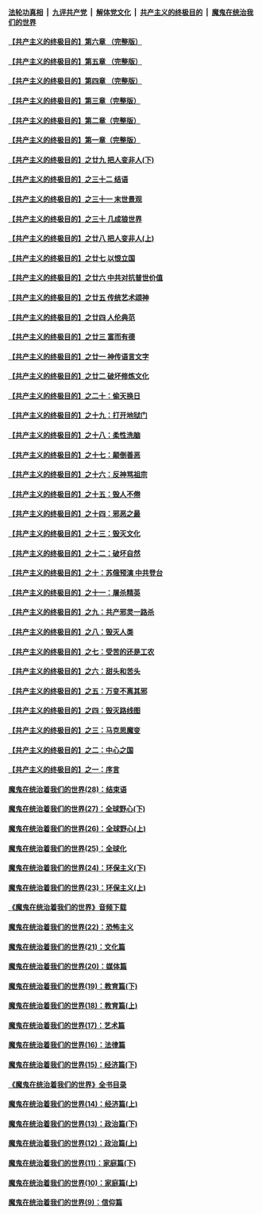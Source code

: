 

####  [法轮功真相](../../../../basic/blob/master/README.md?t=06251502) &nbsp;|&nbsp; [九评共产党](../../../../9ping.md/blob/master/README.md?t=06251502) &nbsp;|&nbsp; [解体党文化](../../../../jtdwh.md/blob/master/README.md?t=06251502)  &nbsp;|&nbsp; [共产主义的终极目的](../../../../gczydzjmd.md/blob/master/README.md?t=06251502) &nbsp;|&nbsp; [魔鬼在统治我们的世界](../../../../mgztzwmdsj.md/blob/master/README.md?t=06251502) 

#### [【共产主义的终极目的】第六章 （完整版）](../pages/nsc422/n11428913.md?t=06251502) 

#### [【共产主义的终极目的】第五章 （完整版）](../pages/nsc422/n11428912.md?t=06251502) 

#### [【共产主义的终极目的】第四章 （完整版）](../pages/nsc422/n11428907.md?t=06251502) 

#### [【共产主义的终极目的】第三章（完整版）](../pages/nsc422/n11428848.md?t=06251502) 

#### [【共产主义的终极目的】第二章（完整版）](../pages/nsc422/n11428831.md?t=06251502) 

#### [【共产主义的终极目的】第一章（完整版）](../pages/nsc422/n11417651.md?t=06251502) 

#### [【共产主义的终极目的】之廿九 把人变非人(下)](../pages/nsc422/n11344140.md?t=06251502) 

#### [【共产主义的终极目的】之三十二 结语](../pages/nsc422/n11360535.md?t=06251502) 

#### [【共产主义的终极目的】之三十一 末世景观](../pages/nsc422/n11351129.md?t=06251502) 

#### [【共产主义的终极目的】之三十 几成狼世界](../pages/nsc422/n11348280.md?t=06251502) 

#### [【共产主义的终极目的】之廿八 把人变非人(上)](../pages/nsc422/n11340492.md?t=06251502) 

#### [【共产主义的终极目的】之廿七 以恨立国](../pages/nsc422/n11336944.md?t=06251502) 

#### [【共产主义的终极目的】之廿六 中共对抗普世价值](../pages/nsc422/n11324785.md?t=06251502) 

#### [【共产主义的终极目的】之廿五 传统艺术颂神](../pages/nsc422/n11296396.md?t=06251502) 

#### [【共产主义的终极目的】之廿四 人伦典范](../pages/nsc422/n11296397.md?t=06251502) 

#### [【共产主义的终极目的】之廿三 富而有德](../pages/nsc422/n11283598.md?t=06251502) 

#### [【共产主义的终极目的】之廿一 神传语言文字](../pages/nsc422/n11263265.md?t=06251502) 

#### [【共产主义的终极目的】之廿二 破坏修炼文化](../pages/nsc422/n11245728.md?t=06251502) 

#### [【共产主义的终极目的】之二十：偷天换日](../pages/nsc422/n11238846.md?t=06251502) 

#### [【共产主义的终极目的】之十九：打开地狱门](../pages/nsc422/n11206376.md?t=06251502) 

#### [【共产主义的终极目的】之十八：柔性洗脑](../pages/nsc422/n11199994.md?t=06251502) 

#### [【共产主义的终极目的】之十七：颠倒善恶](../pages/nsc422/n11179782.md?t=06251502) 

#### [【共产主义的终极目的】之十六：反神骂祖宗](../pages/nsc422/n11166798.md?t=06251502) 

#### [【共产主义的终极目的】之十五：毁人不倦](../pages/nsc422/n11166792.md?t=06251502) 

#### [【共产主义的终极目的】之十四：邪恶之最](../pages/nsc422/n11150249.md?t=06251502) 

#### [【共产主义的终极目的】之十三：毁灭文化](../pages/nsc422/n11135227.md?t=06251502) 

#### [【共产主义的终极目的】之十二：破坏自然](../pages/nsc422/n11135214.md?t=06251502) 

#### [【共产主义的终极目的】之十：苏俄预演 中共登台](../pages/nsc422/n11118424.md?t=06251502) 

#### [【共产主义的终极目的】之十一：屠杀精英](../pages/nsc422/n11118442.md?t=06251502) 

#### [【共产主义的终极目的】之九：共产邪灵一路杀](../pages/nsc422/n11114139.md?t=06251502) 

#### [【共产主义的终极目的】之八：毁灭人类](../pages/nsc422/n11108503.md?t=06251502) 

#### [【共产主义的终极目的】之七：受苦的还是工农](../pages/nsc422/n11101809.md?t=06251502) 

#### [【共产主义的终极目的】之六：甜头和苦头](../pages/nsc422/n11096971.md?t=06251502) 

#### [【共产主义的终极目的】之五：万变不离其邪](../pages/nsc422/n11091285.md?t=06251502) 

#### [【共产主义的终极目的】之四：毁灭路线图](../pages/nsc422/n11086284.md?t=06251502) 

#### [【共产主义的终极目的】之三：马克思魔变](../pages/nsc422/n11061941.md?t=06251502) 

#### [【共产主义的终极目的】之二：中心之国](../pages/nsc422/n11047728.md?t=06251502) 

#### [【共产主义的终极目的】之一：序言](../pages/nsc422/n11086077.md?t=06251502) 

#### [魔鬼在统治着我们的世界(28)：结束语](../pages/nsc422/n10936246.md?t=06251502) 

#### [魔鬼在统治着我们的世界(27)：全球野心(下)](../pages/nsc422/n10928319.md?t=06251502) 

#### [魔鬼在统治着我们的世界(26)：全球野心(上)](../pages/nsc422/n10900318.md?t=06251502) 

#### [魔鬼在统治着我们的世界(25)：全球化](../pages/nsc422/n10788205.md?t=06251502) 

#### [魔鬼在统治着我们的世界(24)：环保主义(下)](../pages/nsc422/n10695307.md?t=06251502) 

#### [魔鬼在统治着我们的世界(23)：环保主义(上)](../pages/nsc422/n10688613.md?t=06251502) 

#### [《魔鬼在统治着我们的世界》音频下载](../pages/nsc422/n10635553.md?t=06251502) 

#### [魔鬼在统治着我们的世界(22)：恐怖主义](../pages/nsc422/n10614727.md?t=06251502) 

#### [魔鬼在统治着我们的世界(21)：文化篇](../pages/nsc422/n10597706.md?t=06251502) 

#### [魔鬼在统治着我们的世界(20)：媒体篇](../pages/nsc422/n10586579.md?t=06251502) 

#### [魔鬼在统治着我们的世界(19)：教育篇(下)](../pages/nsc422/n10564808.md?t=06251502) 

#### [魔鬼在统治着我们的世界(18)：教育篇(上)](../pages/nsc422/n10526970.md?t=06251502) 

#### [魔鬼在统治着我们的世界(17)：艺术篇](../pages/nsc422/n10499093.md?t=06251502) 

#### [魔鬼在统治着我们的世界(16)：法律篇](../pages/nsc422/n10485969.md?t=06251502) 

#### [魔鬼在统治着我们的世界(15)：经济篇(下)](../pages/nsc422/n10469975.md?t=06251502) 

#### [《魔鬼在统治着我们的世界》全书目录](../pages/nsc422/n10464261.md?t=06251502) 

#### [魔鬼在统治着我们的世界(14)：经济篇(上)](../pages/nsc422/n10457370.md?t=06251502) 

#### [魔鬼在统治着我们的世界(13)：政治篇(下)](../pages/nsc422/n10448270.md?t=06251502) 

#### [魔鬼在统治着我们的世界(12)：政治篇(上)](../pages/nsc422/n10444576.md?t=06251502) 

#### [魔鬼在统治着我们的世界(11)：家庭篇(下)](../pages/nsc422/n10440961.md?t=06251502) 

#### [魔鬼在统治着我们的世界(10)：家庭篇(上)](../pages/nsc422/n10435448.md?t=06251502) 

#### [魔鬼在统治着我们的世界(9)：信仰篇](../pages/nsc422/n10432159.md?t=06251502) 

